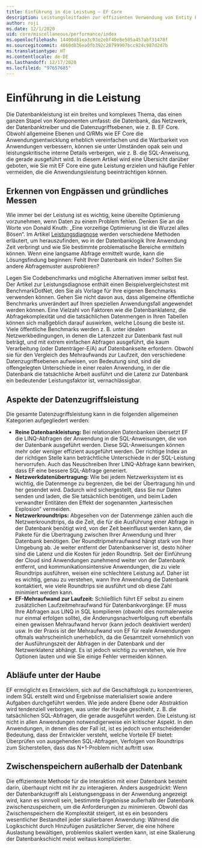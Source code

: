 ```yaml
---
title: Einführung in die Leistung – EF Core
description: Leistungsleitfaden zur effizienten Verwendung von Entity Framework Core
author: roji
ms.date: 12/1/2020
uid: core/miscellaneous/performance/index
ms.openlocfilehash: 14400d81ea3c93e2ebf40e8e585a457abf31478f
ms.sourcegitcommit: 4860d036ea0fb392c28799907bcc924c987d2d7b
ms.translationtype: HT
ms.contentlocale: de-DE
ms.lasthandoff: 12/17/2020
ms.locfileid: "97657685"
---
```

# <a name="introduction-to-performance"></a>Einführung in die Leistung

Die Datenbankleistung ist ein breites und komplexes Thema, das einen ganzen Stapel von Komponenten umfasst: die Datenbank, das Netzwerk, der Datenbanktreiber und die Datenzugriffsebenen, wie z. B. EF Core. Obwohl allgemeine Ebenen und O/RMs wie EF Core die Anwendungsentwicklung erheblich vereinfachen und die Wartbarkeit von Anwendungen verbessern, können sie unter Umständen opak sein und leistungskritische interne Details verbergen, wie z. B. die SQL-Anweisung, die gerade ausgeführt wird. In diesem Artikel wird eine Übersicht darüber geboten, wie Sie mit EF Core eine gute Leistung erzielen und häufige Fehler vermeiden, die die Anwendungsleistung beeinträchtigen können.

## <a name="identify-bottlenecks-and-measure-measure-measure"></a>Erkennen von Engpässen und gründliches Messen

Wie immer bei der Leistung ist es wichtig, keine übereilte Optimierung vorzunehmen, wenn Daten zu einem Problem fehlen. Denken Sie an die Worte von Donald Knuth: „Eine vorzeitige Optimierung ist die Wurzel alles Bösen“. Im Artikel [Leistungsdiagnose](xref:core/performance/performance-diagnosis) werden verschiedene Methoden erläutert, um herauszufinden, wo in der Datenbanklogik Ihre Anwendung Zeit verbringt und wie Sie bestimmte problematische Bereiche ermitteln können. Wenn eine langsame Abfrage ermittelt wurde, kann die Lösungsfindung beginnen: Fehlt Ihrer Datenbank ein Index? Sollten Sie andere Abfragemuster ausprobieren?

Legen Sie Codebenchmarks und mögliche Alternativen immer selbst fest. Der Artikel zur Leistungsdiagnose enthält einen Beispielvergleichstest mit BenchmarkDotNet, den Sie als Vorlage für Ihre eigenen Benchmarks verwenden können. Gehen Sie nicht davon aus, dass allgemeine öffentliche Benchmarks unverändert auf Ihren speziellen Anwendungsfall angewendet werden können. Eine Vielzahl von Faktoren wie die Datenbanklatenz, die Abfragekomplexität und die tatsächlichen Datenmengen in Ihren Tabellen können sich maßgeblich darauf auswirken, welche Lösung die beste ist. Viele öffentliche Benchmarks werden z. B. unter idealen Netzwerkbedingungen, in denen die Latenzzeit zur Datenbank fast null beträgt, und mit extrem einfachen Abfragen ausgeführt, die kaum Verarbeitung (oder Datenträger-E/A) auf Datenbankseite erfordern. Obwohl sie für den Vergleich des Mehraufwands zur Laufzeit, den verschiedene Datenzugriffsebenen aufweisen, von Bedeutung sind, sind die offengelegten Unterschiede in einer realen Anwendung, in der die Datenbank die tatsächliche Arbeit ausführt und die Latenz zur Datenbank ein bedeutender Leistungsfaktor ist, vernachlässigbar.

## <a name="aspects-of-data-access-performance"></a>Aspekte der Datenzugriffsleistung

Die gesamte Datenzugriffsleistung kann in die folgenden allgemeinen Kategorien aufgegliedert werden:

* **Reine Datenbankleistung:** Bei relationalen Datenbanken übersetzt EF die LINQ-Abfragen der Anwendung in die SQL-Anweisungen, die von der Datenbank ausgeführt werden. Diese SQL-Anweisungen können mehr oder weniger effizient ausgeführt werden. Der richtige Index an der richtigen Stelle kann beträchtliche Unterschiede in der SQL-Leistung hervorrufen. Auch das Neuschreiben Ihrer LINQ-Abfrage kann bewirken, dass EF eine bessere SQL-Abfrage generiert.
* **Netzwerkdatenübertragung:** Wie bei jedem Netzwerksystem ist es wichtig, die Datenmenge zu begrenzen, die bei der Übertragung hin und her gesendet wird. Dadurch wird sichergestellt, dass Sie nur Daten senden und laden, die Sie tatsächlich benötigen, und beim Laden verwandter Entitäten den Effekt der sogenannten „kartesischen Explosion“ vermeiden.
* **Netzwerkroundtrips:** Abgesehen von der Datenmenge zählen auch die Netzwerkroundtrips, da die Zeit, die für die Ausführung einer Abfrage in der Datenbank benötigt wird, von der Zeit beeinflusst werden kann, die Pakete für die Übertragung zwischen Ihrer Anwendung und Ihrer Datenbank benötigen. Der Roundtripmehraufwand hängt stark von Ihrer Umgebung ab. Je weiter entfernt der Datenbankserver ist, desto höher sind die Latenz und die Kosten für jeden Roundtrip. Seit der Einführung der Cloud sind Anwendungen zunehmend weiter von der Datenbank entfernt, und kommunikationsintensive Anwendungen, die zu viele Roundtrips ausführen, weisen eine schlechtere Leistung auf. Daher ist es wichtig, genau zu verstehen, wann Ihre Anwendung die Datenbank kontaktiert, wie viele Roundtrips sie ausführt und ob diese Zahl minimiert werden kann.
* **EF-Mehraufwand zur Laufzeit:** Schließlich führt EF selbst zu einem zusätzlichen Laufzeitmehraufwand für Datenbankvorgänge: EF muss Ihre Abfragen aus LINQ in SQL kompilieren (obwohl dies normalerweise nur einmal erfolgen sollte), die Änderungsnachverfolgung ruft ebenfalls einen gewissen Mehraufwand hervor (kann jedoch deaktiviert werden) usw. In der Praxis ist der Mehraufwand von EF für reale Anwendungen oftmals wahrscheinlich unerheblich, da die Gesamtzeit vornehmlich von der Ausführungszeit der Abfragen in der Datenbank und der Netzwerklatenz abhängt. Es ist jedoch wichtig zu verstehen, wie Ihre Optionen lauten und wie Sie einige Fehler vermeiden können.

## <a name="know-whats-happening-under-the-hood"></a>Abläufe unter der Haube

EF ermöglicht es Entwicklern, sich auf die Geschäftslogik zu konzentrieren, indem SQL erstellt wird und Ergebnisse materialisiert sowie andere Aufgaben durchgeführt werden. Wie jede andere Ebene oder Abstraktion wird tendenziell verborgen, was unter der Haube geschieht, z. B. die tatsächlichen SQL-Abfragen, die gerade ausgeführt werden. Die Leistung ist nicht in allen Anwendungen notwendigerweise ein kritischer Aspekt. In den Anwendungen, in denen dies der Fall ist, ist es jedoch von entscheidender Bedeutung, dass der Entwickler versteht, welche Vorteile EF bietet: Überprüfen von ausgehenden SQL-Abfragen, Verfolgen von Roundtrips zum Sicherstellen, dass das N+1-Problem nicht auftritt usw.

## <a name="cache-outside-the-database"></a>Zwischenspeichern außerhalb der Datenbank

Die effizienteste Methode für die Interaktion mit einer Datenbank besteht darin, überhaupt nicht mit ihr zu interagieren. Anders ausgedrückt: Wenn der Datenbankzugriff als Leistungsengpass in der Anwendung angezeigt wird, kann es sinnvoll sein, bestimmte Ergebnisse außerhalb der Datenbank zwischenzuspeichern, um die Anforderungen zu minimieren. Obwohl das Zwischenspeichern die Komplexität steigert, ist es ein besonders wesentlicher Bestandteil jeder skalierbaren Anwendung: Während die Logikschicht durch Hinzufügen zusätzlicher Server, die eine höhere Auslastung bewältigen, problemlos skaliert werden kann, ist eine Skalierung der Datenbankschicht meist weitaus komplizierter.
